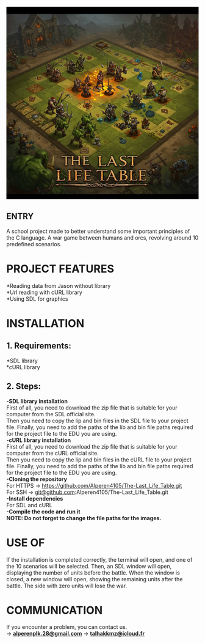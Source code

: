 ![](images/The-Last_Life_Table.jpg)

## ENTRY  
A school project made to better understand some important principles of the C language. A war game between humans and orcs, revolving around 10 predefined scenarios.


# PROJECT FEATURES  
*Reading data from Jason without library    
*Url reading with cURL library  
*Using SDL for graphics  

# INSTALLATION  
## 1. Requirements:  
*SDL library  
*cURL library  

## 2. Steps:  
**-SDL library installation**  
  First of all, you need to download the zip file that is suitable for your computer from the SDL official site.  
Then you need to copy the lip and bin files in the SDL file to your project file.
Finally, you need to add the paths of the lib and bin file paths required for the project file to the EDU you are using.  
**-cURL library installation**  
  First of all, you need to download the zip file that is suitable for your computer from the cURL official site.  
Then you need to copy the lip and bin files in the cURL file to your project file.
Finally, you need to add the paths of the lib and bin file paths required for the project file to the EDU you are using.  
**-Cloning the repository**  
  For HTTPS -> https://github.com/Alperen4105/The-Last_Life_Table.git  
  For SSH -> git@github.com:Alperen4105/The-Last_Life_Table.git  
**-Install dependencies**  
  For SDL and cURL  
**-Compile the code and run it**  
**NOTE: Do not forget to change the file paths for the images.**  

# USE OF  
If the installation is completed correctly, the terminal will open, and one of the 10 scenarios will be selected. Then, an SDL window will open, displaying the number of units before the battle. When the window is closed, a new window will open, showing the remaining units after the battle. The side with zero units will lose the war.  

# COMMUNICATION  
If you encounter a problem, you can contact us.  
-> **alperenplk.28@gmail.com**
-> **talhakkmz@icloud.fr**


